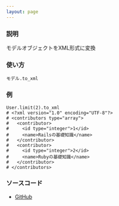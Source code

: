 ```yaml
---
layout: page
---
```

### 説明
モデルオブジェクトをXML形式に変換

### 使い方
    モデル.to_xml

### 例
    User.limit(2).to_xml
    # <?xml version="1.0" encoding="UTF-8"?>
    # <contributors type="array">
    #   <contributor>
    #     <id type="integer">1</id>
    #     <name>Railsの基礎知識</name>
    #   </contributor>
    #   <contributor>
    #     <id type="integer">2</id>
    #     <name>Rubyの基礎知識</name>
    #   </contributor>
    # </contributors>

### ソースコード
* [GitHub](https://github.com/rails/rails/blob/6c8cf21584ced73ade45529d11463c74b5a0c58f/activemodel/lib/active_model/errors.rb#L234)